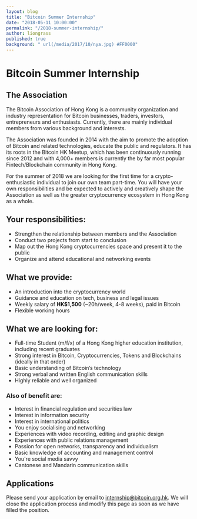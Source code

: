 ```yaml
---
layout: blog
title: "Bitcoin Summer Internship"
date: "2018-05-11 10:00:00"
permalink: "/2018-summer-internship/"
author: liongrass
published: true
background: " url(/media/2017/10/nya.jpg) #FF0000"
---
```


# Bitcoin Summer Internship

## The Association

The Bitcoin Association of Hong Kong is a community organization and industry representation for Bitcoin businesses, traders, investors, entrepreneurs and enthusiasts. Currently, there are mainly individual members from various background and interests.

The Association was founded in 2014 with the aim to promote the adoption of Bitcoin and related technologies, educate the public and regulators. It has its roots in the Bitcoin HK Meetup, which has been continuously running since 2012 and with 4,000+ members is currently the by far most popular Fintech/Blockchain community in Hong Kong.

For the summer of 2018 we are looking for the first time for a crypto-enthusiastic individual to join our own team part-time. You will have your own responsibilities and be expected to actively and creatively shape the Association as well as the greater cryptocurrency ecosystem in Hong Kong as a whole.

## Your responsibilities:

- Strengthen the relationship between members and the Association
- Conduct two projects from start to conclusion
- Map out the Hong Kong cryptocurrencies space and present it to the public
- Organize and attend educational and networking events

## What we provide:

- An introduction into the cryptocurrency world
- Guidance and education on tech, business and legal issues
- Weekly salary of **HK$1,500** (~20h/week, 4-8 weeks), paid in Bitcoin
- Flexible working hours

## What we are looking for:

- Full-time Student (m/f/x) of a Hong Kong higher education institution, including recent graduates
- Strong interest in Bitcoin, Cryptocurrencies, Tokens and Blockchains (ideally in that order)
- Basic understanding of Bitcoin’s technology
- Strong verbal and written English communication skills
- Highly reliable and well organized

### Also of benefit are:

- Interest in financial regulation and securities law
- Interest in information security
- Interest in international politics
- You enjoy socialising and networking
- Experiences with video recording, editing and graphic design
- Experiences with public relations management
- Passion for open networks, transparency and individualism
- Basic knowledge of accounting and management control
- You're social media savvy
- Cantonese and Mandarin communication skills

## Applications

Please send your application by email to [internship@bitcoin.org.hk](mailto:internship@bitcoin.org.hk). We will close the application process and modify this page as soon as we have filled the position.


